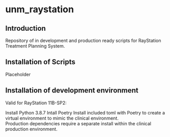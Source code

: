 # unm_raystation

## Introduction
Repository of in development and production ready scripts for RayStation Treatment Planning System.

## Installation of Scripts

Placeholder

## Installation of development environment

Valid for RayStation 11B-SP2:

Install Python 3.8.7
Intall Poetry
Install included toml with Poetry to create a virtual environment to mimic the clinical environment.  
Production dependencies require a separate install within the clinical production environment.


